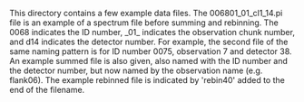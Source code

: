 This directory contains a few example data files. The 006801_01_cl1_14.pi file is an example of a spectrum file before summing and rebinning. The 0068 indicates the ID number, \_01_ indicates the observation chunk number, and d14 indicates the detector number. For example, the second file of the same naming pattern is for ID number 0075, observation 7 and detector 38. An example summed file is also given, also named with the ID number and the detector number, but now named by the observation name (e.g. flank06). The example rebinned file is indicated by 'rebin40' added to the end of the filename.  
